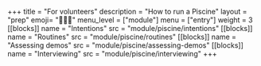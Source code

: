 +++
title = "For volunteers"
description = "How to run a Piscine"
layout = "prep"
emoji= "🧑🏾‍💻"
menu_level = ["module"]
menu = ["entry"]
weight = 3
[[blocks]]
name = "Intentions"
src = "module/piscine/intentions"
[[blocks]]
name = "Routines"
src = "module/piscine/routines"
[[blocks]]
name = "Assessing demos"
src = "module/piscine/assessing-demos"
[[blocks]]
name = "Interviewing"
src = "module/piscine/interviewing"
+++
